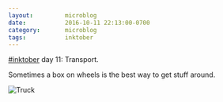 ```yaml
---
layout:         microblog
date:           2016-10-11 22:13:00-0700
category:       microblog
tags:           inktober
---
```

[#inktober](/tags/inktober) day 11: Transport.

Sometimes a box on wheels is the best way to get stuff around.

![Truck](/images/microblog/201610112213.jpg)
